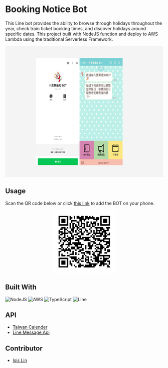 <!--
title: 'AWS NodeJS Example'
description: 'This template demonstrates how to deploy a NodeJS function running on AWS Lambda using the traditional Serverless Framework.'
layout: Doc
framework: v3
platform: AWS
language: nodeJS
priority: 1
authorLink: 'https://github.com/serverless'
authorName: 'Serverless, inc.'
authorAvatar: 'https://avatars1.githubusercontent.com/u/13742415?s=200&v=4'
-->

# Booking Notice Bot

This Line bot provides the ability to browse through holidays throughout the year, check train ticket booking times, and discover holidays around specific dates.
This project built with NodeJS function and deploy to AWS Lambda using the traditional Serverless Framework.

<p align="center">
  <img width="640" height="416" src="./image/screenshot.png">
</p>

## Usage
Scan the QR code below or click [this link](https://lin.ee/JBsVrSv) to add the BOT on your phone.
<p align="center">
  <img width="200" height="200" src="./image/399zwmbf.png">
</p>


## Built With
![NodeJS](https://img.shields.io/badge/node.js-6DA55F?style=for-the-badge&logo=node.js&logoColor=white)
![AWS](https://img.shields.io/badge/AWS-%23FF9900.svg?style=for-the-badge&logo=amazon-aws&logoColor=white)
![TypeScript](https://img.shields.io/badge/typescript-%23007ACC.svg?style=for-the-badge&logo=typescript&logoColor=white)
![Line](https://img.shields.io/badge/Line-00C300?style=for-the-badge&logo=line&logoColor=white)

## API
- [Taiwan Calender](https://github.com/ruyut/TaiwanCalendar)
- [Line Message Api](https://developers.line.biz/en/reference/messaging-api/)

## Contributor
- [Isis Lin](https://github.com/qweb321)